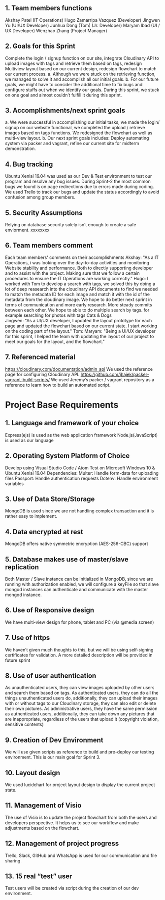 ## 1. Team members functions
Akshay Patel (IT Operations)
Hugo Zamarripa Vazquez (Developer)
Jingwen Yu (UI/UX Developer)
Junhua Dong (Tom) (Jr. Developer)
Maryam Ibad (UI / UX Developer)
Wenzhao Zhang (Project Manager)
## 2. Goals for this Sprint
Complete the login / signup function on our site, integrate Cloudinary API to upload images with tags and retrieve them based on tags, redesign Multiview layout based on our current design, redesign flowchart to match our current process.
a. Although we were stuck on the retrieving function, we managed to solve it and accomplish all our initial goals.
b. For our future goals, we might have to consider the additional time to fix bugs and configure stuffs out when we identify our goals. During this sprint, we stuck on one goal and almost couldn’t fulfill it during this sprint.
## 3. Accomplishments/next sprint goals
a. We were successful in accomplishing our initial tasks, we made the login/ signup on our website functional, we completed the upload / retrieve images based on tags functions. We redesigned the flowchart as well as multi-view layout.
b. Our next sprint goals includes: Deploy automating system via packer and vagrant, refine our current site for midterm demonstration.
## 4. Bug tracking
Ubuntu Xenial 16.04 was used as our Dev & Test environment to test our program and resolve any bug issues. During Sprint-2 the most common bugs we found is on page redirections due to errors made during coding. We used Trello to track our bugs and update the status accordingly to avoid confusion among group members.
## 5. Security Assumptions
Relying on database security solely isn’t enough to create a safe enviorment. xxxxxxxx
## 6. Team members comment
Each team members' comments on their accomplishments
Akshay: "As a IT Operations, i was looking over the day-to-day activities and monitoring Website stability and performance. Both to directly supporting developer and to assist with the project. Making sure that we follow a certain procedures to ensure the IT Operations are working correctly."
Hugo: I worked with Tom to develop a search with tags, we solved this by doing a lot of deep reasearch into the cloudinary API documents to find we needed to match the metadata ID for each image and match it with the id of the metadata from the cloudinary image. We hope to do better next sprint in terms of communication and more early research. More steady commits between each other. We hope to able to do multiple search by tags. for example searching for photos with tags Cats & Dogs  
Jingwen: "As a UI/UX developer, I updated the layout prototype for each page and updated the flowchart based on our current state. I start working on the coding part of the layout."
Tom:
Maryam: "Being a UI/UX developer for this sprint, I helped the team with updating the layout of our project to meet our goals for the layout, and the flowchart."
## 7. Referenced material
https://cloudinary.com/documentation/admin_api
We used the reference page for configuring Cloudinary API.
https://github.com/jhajek/packer-vagrant-build-scripts/
We used Jeremy’s packer / vagrant repository as a reference to learn how to build an automated script.



# Project Base Requirements
## 1. Language and framework of your choice
Express(ejs) is used as the web application framework
Node.js(JavaScript) is used as our language
## 2. Operating System Platform of Choice
Develop using Visual Studio Code / Atom
Test on Microsoft Windows 10 & Ubuntu Xenial 16.04
Dependencies:
Multer: Handle form-data for uploading files
Passport: Handle authentication requests
Dotenv: Handle environment variables
## 3. Use of Data Store/Storage
MongoDB is used since we are not handling complex transaction and it is rather easy to implement.
## 4. Data encrypted at rest
MongoDB offers native symmetric encryption (AES-256-CBC) support
## 5. Database makes use of master/slave replication
Both Master / Slave instance can be initialized in MongoDB, since we are running with authorization enabled, we will configure a keyFile so that slave mongod instances can authenticate and communicate with the master mongod instance.
## 6. Use of Responsive design
We have multi-view design for phone, tablet and PC (via @media screen)
## 7. Use of https
We haven’t given much thoughts to this, but we will be using self-signing certificates for validation. A more detailed description will be provided in future sprint
## 8. Use of user authentication
As unauthenticated users, they can view images uploaded by other users and search them based on tags.
As authenticated users, they can do all the things unauthenticated users do, additionally, they can upload their images with or without tags to our Cloudinary storage, they can also edit or delete their own pictures.
As administrative users, they have the same permission as authenticated users, additionally, they can take down any pictures that are inappropriate, regardless of the users that upload it (copyright violation, sensitive contents)
## 9. Creation of Dev Environment
We will use given scripts as reference to build and pre-deploy our testing environment. This is our main goal for Sprint 3.
## 10. Layout design
We used lucidchart for project layout design to display the current project state.
## 11. Management of Visio
The use of Visio is to update the project flowchart from both the users and developers perspective. It helps us to see our workflow and make adjustments based on the flowchart.
## 12. Management of project progress
Trello, Slack, GitHub and WhatsApp is used for our communication and file sharing.
## 13. 15 real “test” user
Test users will be created via script during the creation of our dev environment.
